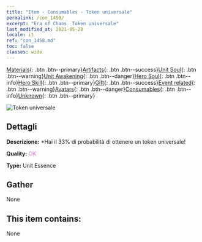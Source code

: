 ```yaml
---
title: "Item - Consumables - Token universale"
permalink: /con_1458/
excerpt: "Era of Chaos  Token universale"
last_modified_at: 2021-05-28
locale: it
ref: "con_1458.md"
toc: false
classes: wide
---
```

 [Materials](/ItemsIT/){: .btn .btn--primary}[Artifacts](/ItemsIT/Artifacts/){: .btn .btn--success}[Unit Soul](/ItemsIT/UnitSoul/){: .btn .btn--warning}[Unit Awakening](/ItemsIT/UnitAwakening/){: .btn .btn--danger}[Hero Soul](/ItemsIT/HeroSoul/){: .btn .btn--info}[Hero Skill](/ItemsIT/HeroSkill/){: .btn .btn--primary}[Gift](/ItemsIT/Gift/){: .btn .btn--success}[Event related](/ItemsIT/Events/){: .btn .btn--warning}[Avatars](/ItemsIT/Avatars/){: .btn .btn--danger}[Consumables](/ItemsIT/Consumables/){: .btn .btn--info}[Unknown](/ItemsIT/Unknown/){: .btn .btn--primary}

 ![Token universale](/images/t/i_907072.png)

## Dettagli
 **Descrizione:** *Hai il 33% di probabilità di ottenere un token universale!

 **Quality:** <span style="color: #DA70D6">OK</span>

 **Type:** Unit Essence

## Gather

  None

## This item contains:

  None


